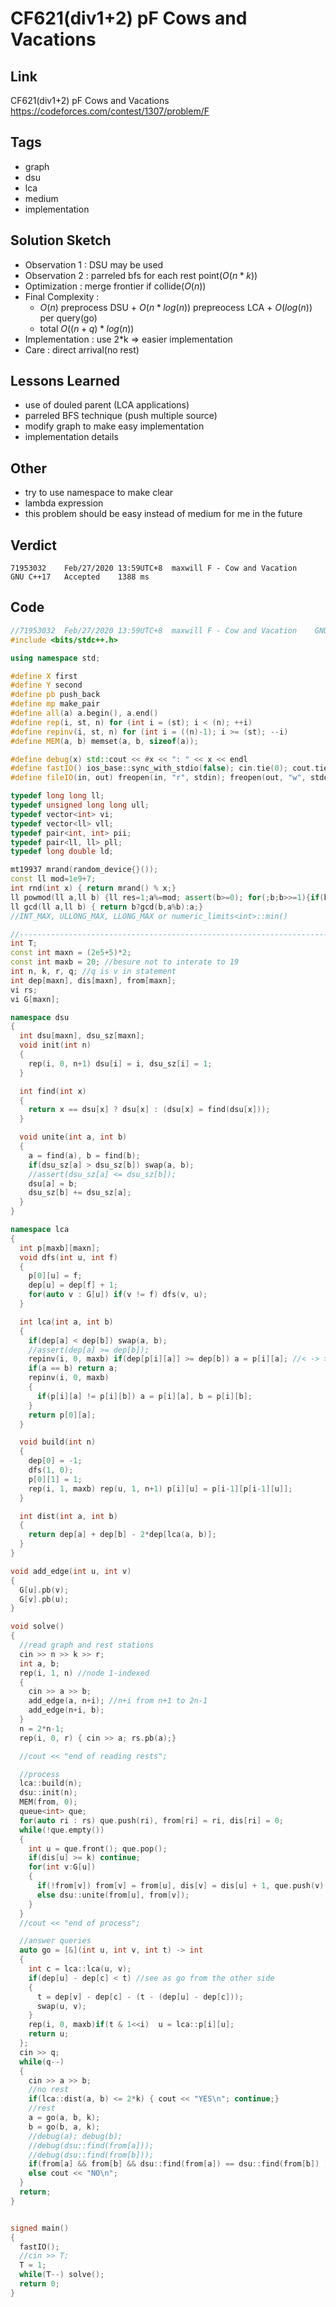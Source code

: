 # CF621(div1+2) pF Cows and Vacations

## Link
CF621(div1+2) pF Cows and Vacations
https://codeforces.com/contest/1307/problem/F

## Tags
* graph
* dsu
* lca
* medium
* implementation

## Solution Sketch

* Observation 1 : DSU may be used
* Observation 2 : parreled bfs for each rest point($O(n*k)$)
* Optimization : merge frontier if collide($O(n)$)
* Final Complexity :
  * $O(n)$ preprocess DSU + $O(n*log(n))$ prepreocess LCA + $O(log(n))$ per query(go)
  * total $O((n+q)*log(n))$
* Implementation : use 2*k => easier implementation
* Care : direct arrival(no rest)

## Lessons Learned

* use of douled parent (LCA applications)
* parreled BFS technique (push multiple source)
* modify graph to make easy implementation
* implementation details

## Other
* try to use namespace to make clear
* lambda expression
* this problem should be easy instead of medium for me in the future

## Verdict
```
71953032	Feb/27/2020 13:59UTC+8	maxwill	F - Cow and Vacation	GNU C++17	Accepted	1388 ms	
```
## Code


```cpp
//71953032	Feb/27/2020 13:59UTC+8	maxwill	F - Cow and Vacation	GNU C++17	Accepted	1388 ms	67800 KB
#include <bits/stdc++.h>

using namespace std;

#define X first
#define Y second
#define pb push_back
#define mp make_pair
#define all(a) a.begin(), a.end()
#define rep(i, st, n) for (int i = (st); i < (n); ++i)
#define repinv(i, st, n) for (int i = ((n)-1); i >= (st); --i)
#define MEM(a, b) memset(a, b, sizeof(a));

#define debug(x) std::cout << #x << ": " << x << endl
#define fastIO() ios_base::sync_with_stdio(false); cin.tie(0); cout.tie(0)
#define fileIO(in, out) freopen(in, "r", stdin); freopen(out, "w", stdout)

typedef long long ll;
typedef unsigned long long ull;
typedef vector<int> vi;
typedef vector<ll> vll;
typedef pair<int, int> pii;
typedef pair<ll, ll> pll;
typedef long double ld;

mt19937 mrand(random_device{}());
const ll mod=1e9+7;
int rnd(int x) { return mrand() % x;}
ll powmod(ll a,ll b) {ll res=1;a%=mod; assert(b>=0); for(;b;b>>=1){if(b&1)res=res*a%mod;a=a*a%mod;}return res;}
ll gcd(ll a,ll b) { return b?gcd(b,a%b):a;}
//INT_MAX, ULLONG_MAX, LLONG_MAX or numeric_limits<int>::min()

//------------------------------------------------------------------------//
int T;
const int maxn = (2e5+5)*2;
const int maxb = 20; //besure not to interate to 19
int n, k, r, q; //q is v in statement
int dep[maxn], dis[maxn], from[maxn];
vi rs;
vi G[maxn];

namespace dsu
{
  int dsu[maxn], dsu_sz[maxn];
  void init(int n)
  {
    rep(i, 0, n+1) dsu[i] = i, dsu_sz[i] = 1;
  }

  int find(int x)
  {
    return x == dsu[x] ? dsu[x] : (dsu[x] = find(dsu[x]));
  }

  void unite(int a, int b)
  {
    a = find(a), b = find(b);
    if(dsu_sz[a] > dsu_sz[b]) swap(a, b);
    //assert(dsu_sz[a] <= dsu_sz[b]);
    dsu[a] = b;
    dsu_sz[b] += dsu_sz[a];
  }
}

namespace lca
{
  int p[maxb][maxn];
  void dfs(int u, int f)
  {
    p[0][u] = f;
    dep[u] = dep[f] + 1;
    for(auto v : G[u]) if(v != f) dfs(v, u);
  }

  int lca(int a, int b)
  {
    if(dep[a] < dep[b]) swap(a, b);
    //assert(dep[a] >= dep[b]);
    repinv(i, 0, maxb) if(dep[p[i][a]] >= dep[b]) a = p[i][a]; //< -> >=...
    if(a == b) return a;
    repinv(i, 0, maxb)
    {
      if(p[i][a] != p[i][b]) a = p[i][a], b = p[i][b];
    }
    return p[0][a];
  }

  void build(int n)
  {
    dep[0] = -1;
    dfs(1, 0);
    p[0][1] = 1;
    rep(i, 1, maxb) rep(u, 1, n+1) p[i][u] = p[i-1][p[i-1][u]];
  }

  int dist(int a, int b)
  {
    return dep[a] + dep[b] - 2*dep[lca(a, b)];
  }
}

void add_edge(int u, int v)
{
  G[u].pb(v);
  G[v].pb(u);
}

void solve()
{
  //read graph and rest stations
  cin >> n >> k >> r;
  int a, b;
  rep(i, 1, n) //node 1-indexed
  {
    cin >> a >> b;
    add_edge(a, n+i); //n+i from n+1 to 2n-1
    add_edge(n+i, b);
  }
  n = 2*n-1;
  rep(i, 0, r) { cin >> a; rs.pb(a);}

  //cout << "end of reading rests";

  //process
  lca::build(n);
  dsu::init(n);
  MEM(from, 0);
  queue<int> que;
  for(auto ri : rs) que.push(ri), from[ri] = ri, dis[ri] = 0;
  while(!que.empty())
  {
    int u = que.front(); que.pop();
    if(dis[u] >= k) continue;
    for(int v:G[u])
    {
      if(!from[v]) from[v] = from[u], dis[v] = dis[u] + 1, que.push(v);
      else dsu::unite(from[u], from[v]);
    }
  }
  //cout << "end of process";

  //answer queries
  auto go = [&](int u, int v, int t) -> int
  {
    int c = lca::lca(u, v);
    if(dep[u] - dep[c] < t) //see as go from the other side
    {
      t = dep[v] - dep[c] - (t - (dep[u] - dep[c]));
      swap(u, v);
    }
    rep(i, 0, maxb)if(t & 1<<i)  u = lca::p[i][u];
    return u;
  };
  cin >> q;
  while(q--)
  {
    cin >> a >> b;
    //no rest
    if(lca::dist(a, b) <= 2*k) { cout << "YES\n"; continue;}
    //rest
    a = go(a, b, k);
    b = go(b, a, k);
    //debug(a); debug(b);
    //debug(dsu::find(from[a]));
    //debug(dsu::find(from[b]));
    if(from[a] && from[b] && dsu::find(from[a]) == dsu::find(from[b]) ) cout << "YES\n";
    else cout << "NO\n";
  }
  return;
}


signed main()
{
  fastIO();
  //cin >> T;
  T = 1;
  while(T--) solve();
  return 0;
}
```